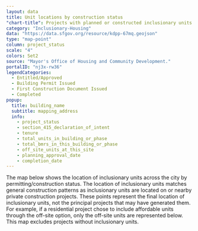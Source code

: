 ```yaml
---
layout: data
title: Unit locations by construction status
"chart-title": Projects with planned or constructed inclusionary units 
category: "Inclusionary-Housing"
data: "https://data.sfgov.org/resource/kdpp-67mq.geojson"
type: "map-point"
column: project_status
scale: "4"
colors: Set2
source: "Mayor's Office of Housing and Community Development."
portalID: "nj3x-rw36"
legendCategories:
  - Entitled/Approved
  - Building Permit Issued
  - First Construction Document Issued
  - Completed
popup:
  title: building_name
  subtitle: mapping_address
  info: 
    - project_status
    - section_415_declaration_of_intent
    - tenure
    - total_units_in_building_or_phase
    - total_bmrs_in_this_building_or_phase
    - off_site_units_at_this_site
    - planning_approval_date
    - completion_date
---
```


The map below shows the location of inclusionary units across the city by permitting/construction status. The location of inclusionary units matches general construction patterns as inclusionary units are located on or nearby private construction projects. These points represent the final location of inclusionary units, not the principal projects that may have generated them. For example, if a residential project chose to include affordable units through the off-site option, only the off-site units are represented below. This map excludes projects without inclusionary units.
